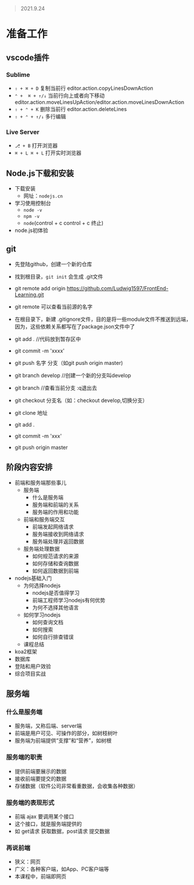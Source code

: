 >2021.9.24

# 准备工作

## vscode插件

### Sublime

- `⇧ + ⌘ + D` 复制当前行 editor.action.copyLinesDownAction
- `⌃ +  ⌘ + ↑/↓` 当前行向上或者向下移动 editor.action.moveLinesUpAction/editor.action.moveLinesDownAction
- `⇧ + ⌃ + K` 删除当前行 editor.action.deleteLines
- `⇧ + ⌃ + ↑/↓` 多行编辑

### Live Server

- `⎇ + B` 打开浏览器
- `⌘ + L ⌘ + L` 打开实时浏览器

## Node.js下载和安装

- 下载安装   
  - 网址：`nodejs.cn`
- 学习使用控制台
  - `node -v`
  - `npm -v`
  - `node`(control + c control + c 终止)
- node.js初体验

## git

- 先登陆github，创建一个新的仓库
- 找到根目录，`git init` 会生成 .git文件
- git remote add origin https://github.com/Ludwig1597/FrontEnd-Learning.git
- git remote 可以查看当前源的名字
- 在根目录下，新建 .gitignore文件，目的是将一些module文件不推送到远端，因为，这些依赖关系都写在了package.json文件中了
- git add . //代码放到暂存区中
- git commit -m 'xxxx'
- git push 名字 分支（如git push origin master)

- git branch develop //创建一个新的分支叫develop
- git branch //查看当前分支 :q退出去
- git checkout 分支名（如：checkout develop,切换分支）

- git clone 地址
- git add .
- git commit -m 'xxx'
- git push origin master

## 阶段内容安排

- 前端和服务端那些事儿
  - 服务端
    - 什么是服务端
    - 服务端和前端的关系
    - 服务端的作用和功能
  - 前端和服务端交互
    - 前端发起网络请求
    - 服务端接收到网络请求
    - 服务端处理并返回数据
  - 服务端处理数据
    - 如何规范请求的来源
    - 如何存储和查询数据
    - 如何返回数据到前端
- nodejs基础入门
  - 为何选择nodejs
    - nodejs是否值得学习
    - 前端工程师学习nodejs有何优势
    - 为何不选择其他语言
  - 如何学习nodejs
    - 如何查询文档
    - 如何搜索
    - 如何自行排查错误 
  - 课程总结
- koa2框架
- 数据库
- 登陆和用户效验
- 综合项目实战

## 服务端

### 什么是服务端

- 服务端，又称后端、server端
- 前端是用户可见、可操作的部分，如树枝树叶
- 服务端为前端提供“支撑”和“营养”，如树根   

### 服务端的职责

- 提供前端要展示的数据
- 接收前端要提交的数据
- 存储数据（软件公司非常看重数据，会收集各种数据）  

### 服务端的表现形式

- 前端 ajax 要调用某个接口
- 这个接口，就是服务端提供的
- 如 get请求 获取数据，post请求 提交数据

### 再说前端

- 狭义：网页
- 广义：各种客户端，如App、PC客户端等
- 本课程中，前端即网页